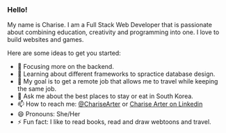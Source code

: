 ### Hello!

My name is Charise. I am a Full Stack Web Developer that is passionate about combining education, creativity and programming into one. I love to build websites and games.

Here are some ideas to get you started:

- 🔭 Focusing more on the backend.
- 🌱 Learning about different frameworks to spractice database design.
- 💬 My goal is to get a remote job that allows me to travel while keeping the same job.
- 💬 Ask me about the best places to stay or eat in South Korea.
- 📫 How to reach me: [@ChariseArter](https://twitter.com/ChariseArter) or [Charise Arter on Linkedin](https://www.linkedin.com/in/charisearter/)
- 😄 Pronouns: She/Her
- ⚡ Fun fact: I like to read books, read and draw webtoons and travel.
